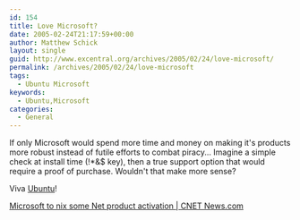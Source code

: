 ```yaml
---
id: 154
title: Love Microsoft?
date: 2005-02-24T21:17:59+00:00
author: Matthew Schick
layout: single
guid: http://www.excentral.org/archives/2005/02/24/love-microsoft/
permalink: /archives/2005/02/24/love-microsoft
tags:
  - Ubuntu Microsoft
keywords:
  - Ubuntu,Microsoft
categories:
  - General
---
```

If only Microsoft would spend more time and money on making it's products more robust instead of futile efforts to combat piracy...  Imagine a simple check at install time (!*&$ key), then a true support option that would require a proof of purchase.  Wouldn't that make more sense?

Viva <a href="http://www.ubuntulinux.org/">Ubuntu</a>!

<a href="http://news.com.com/Microsoft+to+disable+product+activation+over+Net/2100-1011_3-5589504.html?part=rss&tag=5587315">Microsoft to nix some Net product activation | CNET News.com</a>
